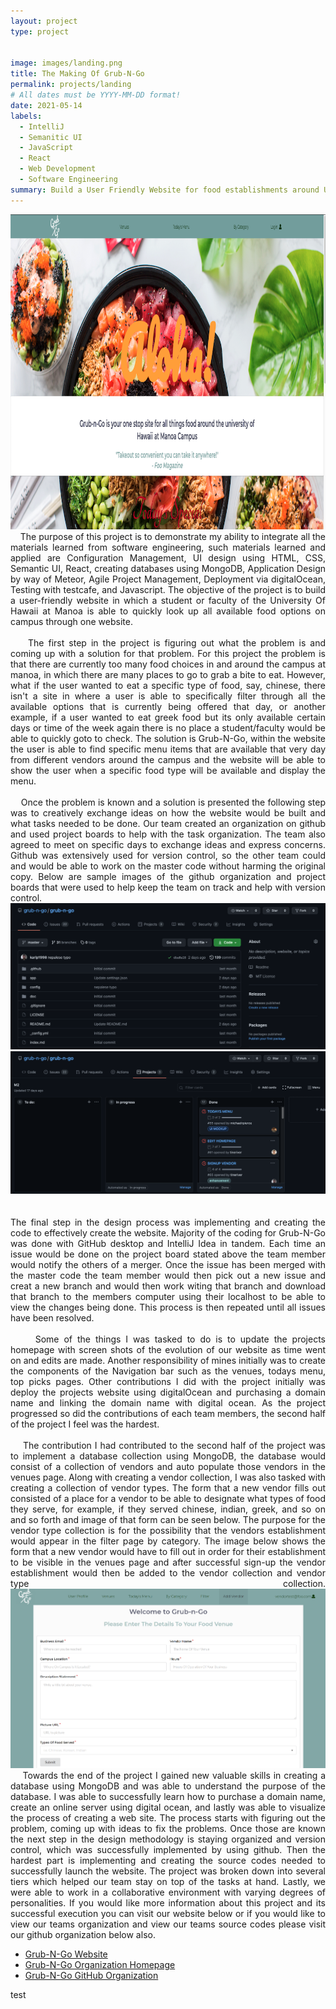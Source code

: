 ```yaml
---
layout: project
type: project


image: images/landing.png
title: The Making Of Grub-N-Go
permalink: projects/landing
# All dates must be YYYY-MM-DD format!
date: 2021-05-14
labels:
  - IntelliJ
  - Semanitic UI
  - JavaScript
  - React
  - Web Development
  - Software Engineering
summary: Build a User Friendly Website for food establishments around University of Hawaii at Manoa
---
```


<img class="ui medium right floated rounded image" src="../images/landing.png">

<div align="justify">
&nbsp;&nbsp;&nbsp;&nbsp;The purpose of this project is to demonstrate my ability to integrate all the materials learned from software engineering, such materials learned and applied are Configuration Management, UI design using HTML, CSS, Semantic UI, React, creating databases using MongoDB, Application Design by way of Meteor, Agile Project Management, Deployment via digitalOcean, Testing with testcafe, and Javascript. The objective of the project is to build a user-friendly website in which a student or faculty of the University Of Hawaii at Manoa is able to quickly look up all available food options on campus through one website.<br><br>
&nbsp;&nbsp;&nbsp;&nbsp;The first step in the project is figuring out what the problem is and coming up with a solution for that problem. For this project the problem is that there are currently too many food choices in and around the campus at manoa, in which there are many places to go to grab a bite to eat. However, what if the user wanted to eat a specific type of food, say, chinese, there isn't a site in where a user is able to specifically filter through all the available options that is currently being offered that day, or another example, if a user wanted to eat greek food but its only available certain days or time of the week again there is no place a student/faculty would be able to quickly goto to check. The solution is Grub-N-Go, within the website the user is able to find specific menu items that are available that very day from different vendors around the campus and the website will be able to show the user when a specific food type will be available and display the menu.
<br><br>
&nbsp;&nbsp;&nbsp;&nbsp;Once the problem is known and a solution is presented the following step was to creatively exchange ideas on how the website would be built and what tasks needed to be done. Our team created an organization on github and used project boards to help with the task organization. The team also agreed to meet on specific days to exchange ideas and express concerns. Github was extensively used for version control, so the other team could and would be able to work on the master code without harming the original copy. Below are sample images of the github organization and project boards that were used to help keep the team on track and help with version control.
  <div class="ui medium rounded images">
      <img class="ui centered image" src="../images/git.png">
      <img class="ui centered image" src="../images/project-board.png">
  </div>
 <br><br>The final step in the design process was implementing and creating the code to effectively create the website. Majority of the coding for Grub-N-Go was done with GitHub desktop and IntelliJ Idea in tandem. Each time an issue would be done on the project board stated above the team member would notify the others of a merger. Once the issue has been merged with the master code the team member would then pick out a new issue and creat a new branch and would then work witing that branch and download that branch to the members computer using their localhost to be able to view the changes being done. This process is then repeated until all issues have been resolved.<br><br>
&nbsp;&nbsp;&nbsp;&nbsp; Some of the things I was tasked to do is to update the projects homepage with screen shots of the evolution of our website as time went on and edits are made. Another responsibility of mines initially was to create the components of the Navigation bar such as the venues, todays menu, top picks pages. Other contributions I did with the project initially was deploy the projects website using digitalOcean and purchasing a domain name and linking the domain name with digital ocean. As the project progressed so did the contributions of each team members, the second half of the project I feel was the hardest.<br><br>
&nbsp;&nbsp;&nbsp;&nbsp;The contribution I had contributed to the second half of the project was to implement a database collection using MongoDB, the database would consist of a collection of vendors and auto populate those vendors in the venues page. Along with creating a vendor collection, I was also tasked with creating a collection of vendor types. The form that a new vendor fills out consisted of a place for a vendor to be able to designate what types of food they serve, for example, if they served chinese, indian, greek, and so on and so forth and image of that form can be seen below. The purpose for the vendor type collection is for the possibility that the vendors establishment would appear in the filter page by category.  The image below shows the form that a new vendor would have to fill out in order for their establishment to be visible in the venues page and after successful sign-up the vendor establishment would then be added to the vendor collection and vendor type collection.
 <img class="ui centered image" src="../images/vendorform.PNG">
<div align="justify">  
&nbsp;&nbsp;&nbsp;&nbsp;Towards the end of the project I gained new valuable skills in creating a database using MongoDB and was able to understand the purpose of the database. I was able to successfully learn how to purchase a domain name, create an online server using digital ocean, and lastly was able to visualize the process of creating a web site. The process starts with figuring out the problem, coming up with ideas to fix the problems. Once those are known the next step in the design methodology is staying organized and version control, which was successfully implemented by using github. Then the hardest part is implementing and creating the source codes needed to successfully launch the website. The project was broken down into several tiers which helped our team stay on top of the tasks at hand. Lastly, we were able to work in a collaborative environment with varying degrees of personalities. If you would like more information about this project and its successful execution you can visit our website below or if you would like to view our teams organization and view our teams source codes please visit our github organization below also.
</div>
  
* [Grub-N-Go Website](https://grubngo.xyz)
* [Grub-N-Go Organization Homepage](https://grub-n-go.github.io/)
* [Grub-N-Go GitHub Organization](https://github.com/grub-n-go)

test
